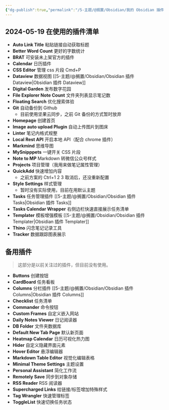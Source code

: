 ```yaml
---
{"dg-publish":true,"permalink":"/5-主题/@搁置/Obsidian/我的 Obsidian 插件清单/","noteIcon":"1","created":"2024-04-11","updated":"2024-05-19"}
---
```



## 2024-05-19 在使用的插件清单
- **Auto Link Title** 粘贴链接自动获取标题
- **Better Word Count** 更好的字数统计
- **BRAT** 可安装未上架官方的插件
- **Calendar** 日历插件
- **CSS Editor** 管理 css 片段 Cmd+P
- **Dataview** 数据视图 [[5-主题/@搁置/Obsidian/Obsidian 插件 Dataview\|Obsidian 插件 Dataview]]
- **Digital Garden** 发布数字花园
- **File Explorer Note Count** 文件夹列表显示笔记数
- **Floating Search** 优化搜索体验
- **Git** 自动备份到 Github
	- 目前使用坚果云同步，之前 Git 备份的方式暂时放弃
- **Homepage** 创建首页
- **Image auto upload Plugin** 自动上传图片到图床
- **Linter** 笔记内格式规整
- **Local Rest API** 开启本地 API（配合 chrome 插件）
- **Markmind** 思维导图
- **MySnipppets** 一键开关 CSS 片段
- **Note to MP** Markdown 转微信公众号样式
- **Projects** 项目管理（我用来做笔记属性管理）
- **QuickAdd** 快速增加内容
	- 之前方案的 Ctrl+1 2 3 取消后，还没重新配置
- **Style Settings** 样式管理
	- 暂时没有实际使用，目前在用默认主题
- **Tasks** 任务管理插件 [[5-主题/@搁置/Obsidian/Obsidian 插件 Tasks\|Obsidian 插件 Tasks]] 
- **Tasks Calendar Wrapper** 右侧边栏快速直接展示任务清单 
- **Templater** 模板增强模板 [[5-主题/@搁置/Obsidian/Obsidian 插件 Templater\|Obsidian 插件 Templater]] 
- **Thino** 闪念笔记记录工具
- **Tracker** 数据跟踪图表展示

## 备用插件
> 这部分是以前关注过的插件，但目前没有使用。

- **Buttons** 创建按钮
- **CardBoard** 任务看板
- **Columns** 分栏插件 [[5-主题/@搁置/Obsidian/Obsidian 插件 Columns\|Obsidian 插件 Columns]]
- **Checklist** 任务清单
- **Commander** 命令按钮
- **Custom Frames** 自定义嵌入网站
- **Daily Notes Viewer** 日记阅读器
- **DB Folder** 文件夹数据库
- **Default New Tab Page** 默认新页面
- **Heatmap Calendar** 日历可视化热力图
- **Hider** 自定义隐藏界面元素
- **Hover Editor** 悬浮编辑器
- **Markdown Table Editor** 视觉化编辑表格
- **Minimal Theme Settings** 主题设置
- **Personal Assistant** 简化工作流
- **Remotely Save** 同步到对象存储
- **RSS Reader** RSS 阅读器
- **Supercharged Links** 给链接/标签增加特殊样式
- **Tag Wrangler** 快速管理标签
- **ToggleList** 快速切换任务状态